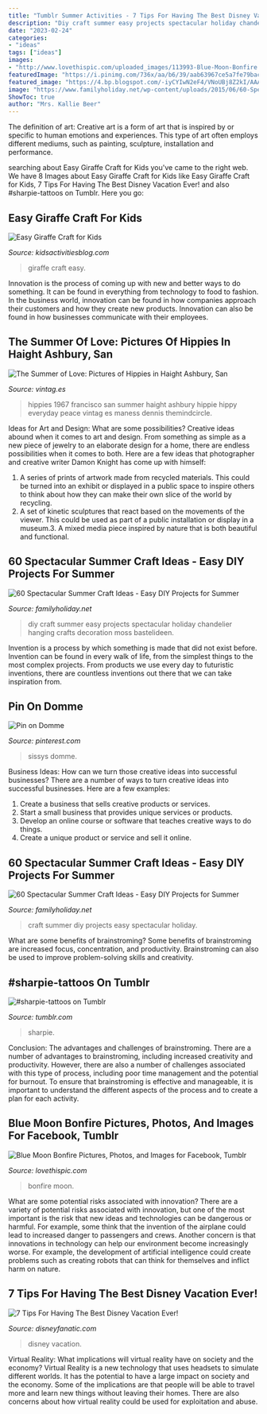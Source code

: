 ```yaml
---
title: "Tumblr Summer Activities - 7 Tips For Having The Best Disney Vacation Ever!"
description: "Diy craft summer easy projects spectacular holiday chandelier hanging crafts decoration moss bastelideen"
date: "2023-02-24"
categories:
- "ideas"
tags: ["ideas"]
images:
- "http://www.lovethispic.com/uploaded_images/113993-Blue-Moon-Bonfire.png"
featuredImage: "https://i.pinimg.com/736x/aa/b6/39/aab63967ce5a7fe79bacaf8527431902.jpg"
featured_image: "https://4.bp.blogspot.com/-iyCYIwN2eF4/VNoUBj8Z2kI/AAAAAAABR1A/yJBosb4o3D8/s1600/The%2BSummer%2Bof%2BLove%2C%2B1967%2B(30).jpg"
image: "https://www.familyholiday.net/wp-content/uploads/2015/06/60-Spectacular-Summer-Craft-Ideas-Easy-DIY-Projects-for-Summer-12.jpg"
ShowToc: true
author: "Mrs. Kallie Beer"
---
```



The definition of art:
Creative art is a form of art that is inspired by or specific to human emotions and experiences. This type of art often employs different mediums, such as painting, sculpture, installation and performance.

	

		
searching about Easy Giraffe Craft for Kids you've came to the right web. We have 8 Images about Easy Giraffe Craft for Kids like Easy Giraffe Craft for Kids, 7 Tips For Having The Best Disney Vacation Ever! and also #sharpie-tattoos on Tumblr. Here you go:
		
    
## Easy Giraffe Craft For Kids

<img loading=lazy src="https://kidsactivitiesblog.com/wp-content/uploads/2017/04/Easy-Giraffe-Craft-for-Kids-2.jpg" onerror="this.onerror=null;this.src='https://tse2.mm.bing.net/th?id=OIP.NE97dLImyAPdqa9xvE3-8QHaLH&amp;pid=15.1';" alt="Easy Giraffe Craft for Kids">

_Source: kidsactivitiesblog.com_

>giraffe craft easy. 

	

Innovation is the process of coming up with new and better ways to do something. It can be found in everything from technology to food to fashion. In the business world, innovation can be found in how companies approach their customers and how they create new products. Innovation can also be found in how businesses communicate with their employees.

    
## The Summer Of Love: Pictures Of Hippies In Haight Ashbury, San

<img loading=lazy src="https://4.bp.blogspot.com/-iyCYIwN2eF4/VNoUBj8Z2kI/AAAAAAABR1A/yJBosb4o3D8/s1600/The%2BSummer%2Bof%2BLove%2C%2B1967%2B(30).jpg" onerror="this.onerror=null;this.src='https://tse2.mm.bing.net/th?id=OIP.ENNvaltRziFgb-QJQiQjeQHaJl&amp;pid=15.1';" alt="The Summer of Love: Pictures of Hippies in Haight Ashbury, San">

_Source: vintag.es_

>hippies 1967 francisco san summer haight ashbury hippie hippy everyday peace vintag es maness dennis themindcircle. 

	

Ideas for Art and Design: What are some possibilities?
Creative ideas abound when it comes to art and design. From something as simple as a new piece of jewelry to an elaborate design for a home, there are endless possibilities when it comes to both. Here are a few ideas that photographer and creative writer Damon Knight has come up with himself:
1. A series of prints of artwork made from recycled materials. This could be turned into an exhibit or displayed in a public space to inspire others to think about how they can make their own slice of the world by recycling.
2. A set of kinetic sculptures that react based on the movements of the viewer. This could be used as part of a public installation or display in a museum.3. A mixed media piece inspired by nature that is both beautiful and functional.

    
## 60 Spectacular Summer Craft Ideas - Easy DIY Projects For Summer

<img loading=lazy src="https://www.familyholiday.net/wp-content/uploads/2015/06/60-Spectacular-Summer-Craft-Ideas-Easy-DIY-Projects-for-Summer-12.jpg" onerror="this.onerror=null;this.src='https://tse1.mm.bing.net/th?id=OIP.Sl32aVKSE_raWPbH94PhSAHaJ4&amp;pid=15.1';" alt="60 Spectacular Summer Craft Ideas - Easy DIY Projects for Summer">

_Source: familyholiday.net_

>diy craft summer easy projects spectacular holiday chandelier hanging crafts decoration moss bastelideen. 

	

Invention is a process by which something is made that did not exist before. Invention can be found in every walk of life, from the simplest things to the most complex projects. From products we use every day to futuristic inventions, there are countless inventions out there that we can take inspiration from.

    
## Pin On Domme

<img loading=lazy src="https://i.pinimg.com/736x/aa/b6/39/aab63967ce5a7fe79bacaf8527431902.jpg" onerror="this.onerror=null;this.src='https://tse4.mm.bing.net/th?id=OIP.Pcive8u0t2yYMdt-6QGCBgAAAA&amp;pid=15.1';" alt="Pin on Domme">

_Source: pinterest.com_

>sissys domme. 

	

Business Ideas: How can we turn those creative ideas into successful businesses?
There are a number of ways to turn creative ideas into successful businesses. Here are a few examples: 
1. Create a business that sells creative products or services.
2. Start a small business that provides unique services or products.
3. Develop an online course or software that teaches creative ways to do things. 
4. Create a unique product or service and sell it online.

    
## 60 Spectacular Summer Craft Ideas - Easy DIY Projects For Summer

<img loading=lazy src="https://www.familyholiday.net/wp-content/uploads/2015/06/60-Spectacular-Summer-Craft-Ideas-Easy-DIY-Projects-for-Summer-7.jpg" onerror="this.onerror=null;this.src='https://tse3.mm.bing.net/th?id=OIP.sX3file9Ebo7cY81Tj9ydAHaJ4&amp;pid=15.1';" alt="60 Spectacular Summer Craft Ideas - Easy DIY Projects for Summer">

_Source: familyholiday.net_

>craft summer diy projects easy spectacular holiday. 

	

What are some benefits of brainstroming?
Some benefits of brainstroming are increased focus, concentration, and productivity. Brainstroming can also be used to improve problem-solving skills and creativity.

    
## #sharpie-tattoos On Tumblr

<img loading=lazy src="https://64.media.tumblr.com/28220a6b650daf88aea3d1b9bb987b4d/tumblr_o2vtnvzRiN1ua2hkpo1_640.jpg" onerror="this.onerror=null;this.src='https://tse3.mm.bing.net/th?id=OIP.4_J6kKWmRf7gn9DCAz7IuQHaNK&amp;pid=15.1';" alt="#sharpie-tattoos on Tumblr">

_Source: tumblr.com_

>sharpie. 

	

Conclusion: The advantages and challenges of brainstroming.
There are a number of advantages to brainstroming, including increased creativity and productivity. However, there are also a number of challenges associated with this type of process, including poor time management and the potential for burnout. To ensure that brainstroming is effective and manageable, it is important to understand the different aspects of the process and to create a plan for each activity.

    
## Blue Moon Bonfire Pictures, Photos, And Images For Facebook, Tumblr

<img loading=lazy src="http://www.lovethispic.com/uploaded_images/113993-Blue-Moon-Bonfire.png" onerror="this.onerror=null;this.src='https://tse3.mm.bing.net/th?id=OIP.V65Vnhj8xCkQijxnDwa_CQHaLH&amp;pid=15.1';" alt="Blue Moon Bonfire Pictures, Photos, and Images for Facebook, Tumblr">

_Source: lovethispic.com_

>bonfire moon. 

	

What are some potential risks associated with innovation?
There are a variety of potential risks associated with innovation, but one of the most important is the risk that new ideas and technologies can be dangerous or harmful. For example, some think that the invention of the airplane could lead to increased danger to passengers and crews. Another concern is that innovations in technology can help our environment become increasingly worse. For example, the development of artificial intelligence could create problems such as creating robots that can think for themselves and inflict harm on nature.

    
## 7 Tips For Having The Best Disney Vacation Ever!

<img loading=lazy src="https://www.disneyfanatic.com/wp-content/uploads/2014/10/DPSCastleBalloonsNEW.jpg" onerror="this.onerror=null;this.src='https://tse3.mm.bing.net/th?id=OIP.il834Yuh7CWib6amYUXfTwHaD3&amp;pid=15.1';" alt="7 Tips For Having The Best Disney Vacation Ever!">

_Source: disneyfanatic.com_

>disney vacation. 

	

Virtual Reality: What implications will virtual reality have on society and the economy?
Virtual Reality is a new technology that uses headsets to simulate different worlds. It has the potential to have a large impact on society and the economy. Some of the implications are that people will be able to travel more and learn new things without leaving their homes. There are also concerns about how virtual reality could be used for exploitation and abuse.

